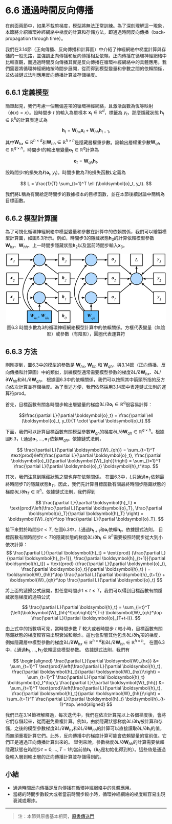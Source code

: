 # 6.6 通過時間反向傳播

在前面兩節中，如果不裁剪梯度，模型將無法正常訓練。為了深刻理解這一現象，本節將介紹循環神經網絡中梯度的計算和存儲方法，即通過時間反向傳播（back-propagation through time）。

我們在3.14節（正向傳播、反向傳播和計算圖）中介紹了神經網絡中梯度計算與存儲的一般思路，並強調正向傳播和反向傳播相互依賴。正向傳播在循環神經網絡中比較直觀，而通過時間反向傳播其實是反向傳播在循環神經網絡中的具體應用。我們需要將循環神經網絡按時間步展開，從而得到模型變量和參數之間的依賴關係，並依據鏈式法則應用反向傳播計算並存儲梯度。


## 6.6.1 定義模型

簡單起見，我們考慮一個無偏差項的循環神經網絡，且激活函數為恆等映射（$\phi(x)=x$）。設時間步 $t$ 的輸入為單樣本 $\boldsymbol{x}_t \in \mathbb{R}^d$，標籤為 $y_t$，那麼隱藏狀態 $\boldsymbol{h}_t \in \mathbb{R}^h$的計算表達式為

$$
\boldsymbol{h}_t = \boldsymbol{W}_{hx} \boldsymbol{x}_t + \boldsymbol{W}_{hh} \boldsymbol{h}_{t-1},
$$

其中$\boldsymbol{W}_{hx} \in \mathbb{R}^{h \times d}$和$\boldsymbol{W}_{hh} \in \mathbb{R}^{h \times h}$是隱藏層權重參數。設輸出層權重參數$\boldsymbol{W}_{qh} \in \mathbb{R}^{q \times h}$，時間步$t$的輸出層變量$\boldsymbol{o}_t \in \mathbb{R}^q$計算為

$$
\boldsymbol{o}_t = \boldsymbol{W}_{qh} \boldsymbol{h}_{t}.
$$

設時間步$t$的損失為$\ell(\boldsymbol{o}_t, y_t)$。時間步數為$T$的損失函數$L$定義為

$$
L = \frac{1}{T} \sum_{t=1}^T \ell (\boldsymbol{o}_t, y_t).
$$

我們將$L$稱為有關給定時間步的數據樣本的目標函數，並在本節後續討論中簡稱為目標函數。


## 6.6.2 模型計算圖

為了可視化循環神經網絡中模型變量和參數在計算中的依賴關係，我們可以繪製模型計算圖，如圖6.3所示。例如，時間步3的隱藏狀態$\boldsymbol{h}_3$的計算依賴模型參數$\boldsymbol{W}_{hx}$、$\boldsymbol{W}_{hh}$、上一時間步隱藏狀態$\boldsymbol{h}_2$以及當前時間步輸入$\boldsymbol{x}_3$。

<div align=center>
<img width="500" src="../img/chapter06/6.6_rnn-bptt.svg"/>
</div>
<div align=center>圖6.3 時間步數為3的循環神經網絡模型計算中的依賴關係。方框代表變量（無陰影）或參數（有陰影），圓圈代表運算符</div>


## 6.6.3 方法

剛剛提到，圖6.3中的模型的參數是 $\boldsymbol{W}_{hx}$, $\boldsymbol{W}_{hh}$ 和 $\boldsymbol{W}_{qh}$。與3.14節（正向傳播、反向傳播和計算圖）中的類似，訓練模型通常需要模型參數的梯度$\partial L/\partial \boldsymbol{W}_{hx}$、$\partial L/\partial \boldsymbol{W}_{hh}$和$\partial L/\partial \boldsymbol{W}_{qh}$。
根據圖6.3中的依賴關係，我們可以按照其中箭頭所指的反方向依次計算並存儲梯度。為了表述方便，我們依然採用3.14節中表達鏈式法則的運算符prod。

首先，目標函數有關各時間步輸出層變量的梯度$\partial L/\partial \boldsymbol{o}_t \in \mathbb{R}^q$很容易計算：

$$\frac{\partial L}{\partial \boldsymbol{o}_t} =  \frac{\partial \ell (\boldsymbol{o}_t, y_t)}{T \cdot \partial \boldsymbol{o}_t}.$$

下面，我們可以計算目標函數有關模型參數$\boldsymbol{W}_{qh}$的梯度$\partial L/\partial \boldsymbol{W}_{qh} \in \mathbb{R}^{q \times h}$。根據圖6.3，$L$通過$\boldsymbol{o}_1, \ldots, \boldsymbol{o}_T$依賴$\boldsymbol{W}_{qh}$。依據鏈式法則，

$$
\frac{\partial L}{\partial \boldsymbol{W}_{qh}} 
= \sum_{t=1}^T \text{prod}\left(\frac{\partial L}{\partial \boldsymbol{o}_t}, \frac{\partial \boldsymbol{o}_t}{\partial \boldsymbol{W}_{qh}}\right) 
= \sum_{t=1}^T \frac{\partial L}{\partial \boldsymbol{o}_t} \boldsymbol{h}_t^\top.
$$


其次，我們注意到隱藏狀態之間也存在依賴關係。
在圖6.3中，$L$只通過$\boldsymbol{o}_T$依賴最終時間步$T$的隱藏狀態$\boldsymbol{h}_T$。因此，我們先計算目標函數有關最終時間步隱藏狀態的梯度$\partial L/\partial \boldsymbol{h}_T \in \mathbb{R}^h$。依據鏈式法則，我們得到

$$
\frac{\partial L}{\partial \boldsymbol{h}_T} = \text{prod}\left(\frac{\partial L}{\partial \boldsymbol{o}_T}, \frac{\partial \boldsymbol{o}_T}{\partial \boldsymbol{h}_T} \right) = \boldsymbol{W}_{qh}^\top \frac{\partial L}{\partial \boldsymbol{o}_T}.
$$

接下來對於時間步$t < T$, 在圖6.3中，$L$通過$\boldsymbol{h}_{t+1}$和$\boldsymbol{o}_t$依賴$\boldsymbol{h}_t$。依據鏈式法則，
目標函數有關時間步$t < T$的隱藏狀態的梯度$\partial L/\partial \boldsymbol{h}_t \in \mathbb{R}^h$需要按照時間步從大到小依次計算：
$$
\frac{\partial L}{\partial \boldsymbol{h}_t} 
= \text{prod} (\frac{\partial L}{\partial \boldsymbol{h}_{t+1}}, \frac{\partial \boldsymbol{h}_{t+1}}{\partial \boldsymbol{h}_t}) + \text{prod} (\frac{\partial L}{\partial \boldsymbol{o}_t}, \frac{\partial \boldsymbol{o}_t}{\partial \boldsymbol{h}_t} ) = \boldsymbol{W}_{hh}^\top \frac{\partial L}{\partial \boldsymbol{h}_{t+1}} + \boldsymbol{W}_{qh}^\top \frac{\partial L}{\partial \boldsymbol{o}_t}
$$

將上面的遞歸公式展開，對任意時間步$1 \leq t \leq T$，我們可以得到目標函數有關隱藏狀態梯度的通項公式

$$
\frac{\partial L}{\partial \boldsymbol{h}_t} 
= \sum_{i=t}^T {\left(\boldsymbol{W}_{hh}^\top\right)}^{T-i} \boldsymbol{W}_{qh}^\top \frac{\partial L}{\partial \boldsymbol{o}_{T+t-i}}.
$$

由上式中的指數項可見，當時間步數 $T$ 較大或者時間步 $t$ 較小時，目標函數有關隱藏狀態的梯度較容易出現衰減和爆炸。這也會影響其他包含$\partial L / \partial \boldsymbol{h}_t$項的梯度，例如隱藏層中模型參數的梯度$\partial L / \partial \boldsymbol{W}_{hx} \in \mathbb{R}^{h \times d}$和$\partial L / \partial \boldsymbol{W}_{hh} \in \mathbb{R}^{h \times h}$。
在圖6.3中，$L$通過$\boldsymbol{h}_1, \ldots, \boldsymbol{h}_T$依賴這些模型參數。
依據鏈式法則，我們有

$$
\begin{aligned}
\frac{\partial L}{\partial \boldsymbol{W}_{hx}} 
&= \sum_{t=1}^T \text{prod}\left(\frac{\partial L}{\partial \boldsymbol{h}_t}, \frac{\partial \boldsymbol{h}_t}{\partial \boldsymbol{W}_{hx}}\right) 
= \sum_{t=1}^T \frac{\partial L}{\partial \boldsymbol{h}_t} \boldsymbol{x}_t^\top,\\
\frac{\partial L}{\partial \boldsymbol{W}_{hh}} 
&= \sum_{t=1}^T \text{prod}\left(\frac{\partial L}{\partial \boldsymbol{h}_t}, \frac{\partial \boldsymbol{h}_t}{\partial \boldsymbol{W}_{hh}}\right) 
= \sum_{t=1}^T \frac{\partial L}{\partial \boldsymbol{h}_t} \boldsymbol{h}_{t-1}^\top.
\end{aligned}
$$


我們已在3.14節裡解釋過，每次迭代中，我們在依次計算完以上各個梯度後，會將它們存儲起來，從而避免重複計算。例如，由於隱藏狀態梯度$\partial L/\partial \boldsymbol{h}_t$被計算和存儲，之後的模型參數梯度$\partial L/\partial  \boldsymbol{W}_{hx}$和$\partial L/\partial \boldsymbol{W}_{hh}$的計算可以直接讀取$\partial L/\partial \boldsymbol{h}_t$的值，而無須重複計算它們。此外，反向傳播中的梯度計算可能會依賴變量的當前值。它們正是通過正向傳播計算出來的。
舉例來說，參數梯度$\partial L/\partial \boldsymbol{W}_{hh}$的計算需要依賴隱藏狀態在時間步$t = 0, \ldots, T-1$的當前值$\boldsymbol{h}_t$（$\boldsymbol{h}_0$是初始化得到的）。這些值是通過從輸入層到輸出層的正向傳播計算並存儲得到的。


## 小結

* 通過時間反向傳播是反向傳播在循環神經網絡中的具體應用。
* 當總的時間步數較大或者當前時間步較小時，循環神經網絡的梯度較容易出現衰減或爆炸。


------------
> 注：本節與原書基本相同，[原書傳送門](https://zh.d2l.ai/chapter_recurrent-neural-networks/bptt.html)
